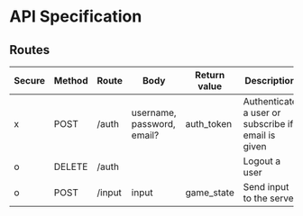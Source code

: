 # API Specification

## Routes

| Secure | Method | Route  | Body                       | Return value | Description                                        |
| ------ | ------ | ------ | -------------------------- | ------------ | -------------------------------------------------- |
| x      | POST   | /auth  | username, password, email? | auth_token   | Authenticate a user or subscribe if email is given |
| o      | DELETE | /auth  |                            |              | Logout a user                                      |
| o      | POST   | /input | input                      | game_state   | Send input to the server                           |
